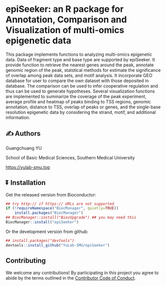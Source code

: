 # epiSeeker: an R package for Annotation, Comparison and Visualization of multi-omics epigenetic data

<!-- r badge_bioc_release("epiSeeker", "green")` 
r badge_devel("YuLab-SMU/epiSeeker", "green")`
[![Bioc](http://www.bioconductor.org/shields/years-in-bioc/epiSeeker.svg)](https://www.bioconductor.org/packages/devel/bioc/html/epiSeeker.html#since)
[![Project Status: Active - The project has reached a stable, usable state and is being actively developed.](http://www.repostatus.org/badges/latest/active.svg)](http://www.repostatus.org/#active)
&#10;
[![platform](http://www.bioconductor.org/shields/availability/devel/epiSeeker.svg)](https://www.bioconductor.org/packages/devel/bioc/html/epiSeeker.html#archives)
[![Build Status](http://www.bioconductor.org/shields/build/devel/bioc/epiSeeker.svg)](https://bioconductor.org/checkResults/devel/bioc-LATEST/epiSeeker/)
[![Last-changedate](https://img.shields.io/badge/last%20change-2025--09--19-green.svg)](https://github.com/YuLab-SMU/epiSeeker/commits/master)
-->

This package implements functions to analyzing multi-omics epigenetic
data. Data of fragment type and base type are supported by epiSeeker. It
provide function to retrieve the nearest genes around the peak, annotate
genomic region of the peak, statstical methods for estimate the
significance of overlap among peak data sets, and motif analysis. It
incorporate GEO database for user to compare the own dataset with those
deposited in database. The comparison can be used to infer cooperative
regulation and thus can be used to generate hypotheses. Several
visualization functions are implemented to summarize the coverage of the
peak experiment, average profile and heatmap of peaks binding to TSS
regions, genomic annotation, distance to TSS, overlap of peaks or genes,
and the single-base resolution epigenetic data by considering the
strand, motif, and additional information.

## :writing_hand: Authors

Guangchuang YU

School of Basic Medical Sciences, Southern Medical University

<https://yulab-smu.top>

## :arrow_double_down: Installation

Get the released version from Bioconductor:

``` r
## try http:// if https:// URLs are not supported
if (!requireNamespace("BiocManager", quietly=TRUE))
    install.packages("BiocManager")
## BiocManager::install("BiocUpgrade") ## you may need this
BiocManager::install("epiSeeker")
```

Or the development version from github:

``` r
## install.packages("devtools")
devtools::install_github("YuLab-SMU/epiSeeker")
```

## Contributing

We welcome any contributions! By participating in this project you agree
to abide by the terms outlined in the [Contributor Code of
Conduct](CONDUCT.md).

